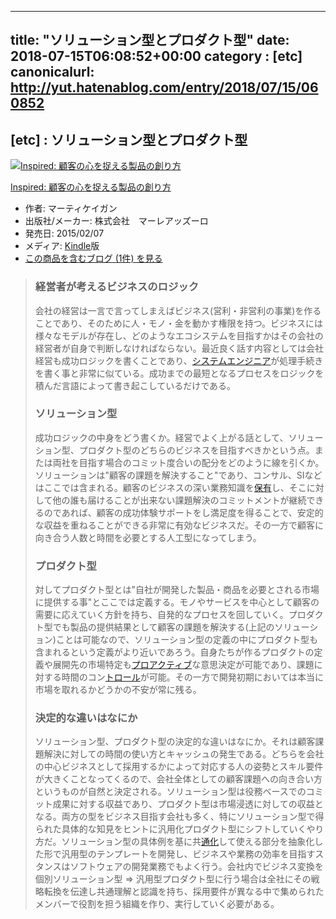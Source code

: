 
---
title: "ソリューション型とプロダクト型"
date: 2018-07-15T06:08:52+00:00
category : [etc]
canonicalurl: http://yut.hatenablog.com/entry/2018/07/15/060852
---

## [etc] : ソリューション型とプロダクト型

<p><div class="amazlet-box"><a href="http://www.amazon.co.jp/exec/obidos/ASIN/B00TCM8TB4/yutakikuchi-22/"><img src="https://images-fe.ssl-images-amazon.com/images/I/41u0jJ-CbvL._SL160_.jpg" class="hatena-asin-detail-image" alt="Inspired: 顧客の心を捉える製品の創り方" title="Inspired: 顧客の心を捉える製品の創り方"></a><div class="hatena-asin-detail-info"><p class="hatena-asin-detail-title"><a href="http://www.amazon.co.jp/exec/obidos/ASIN/B00TCM8TB4/yutakikuchi-22/">Inspired: 顧客の心を捉える製品の創り方</a></p><ul><li><span class="hatena-asin-detail-label">作者:</span> マーティケイガン</li><li><span class="hatena-asin-detail-label">出版社/メーカー:</span> 株式会社　マーレアッズーロ</li><li><span class="hatena-asin-detail-label">発売日:</span> 2015/02/07</li><li><span class="hatena-asin-detail-label">メディア:</span> <a class="keyword" href="http://d.hatena.ne.jp/keyword/Kindle">Kindle</a>版</li><li><a href="http://d.hatena.ne.jp/asin/B00TCM8TB4/yutakikuchi-22" target="_blank">この商品を含むブログ (1件) を見る</a></li></ul></div><div class="hatena-asin-detail-foot"></div></div></p>

<blockquote><h3>経営者が考えるビジネスのロジック</h3>

<p>会社の経営は一言で言ってしまえばビジネス(営利・非営利の事業)を作ることであり、そのために人・モノ・金を動かす権限を持つ。ビジネスには様々なモデルが存在し、どのようなエコシステムを目指すかはその会社の経営者が自身で判断しなければならない。最近良く話す内容としては会社経営も成功ロジックを書くことであり、<a class="keyword" href="http://d.hatena.ne.jp/keyword/%A5%B7%A5%B9%A5%C6%A5%E0%A5%A8%A5%F3%A5%B8%A5%CB%A5%A2">システムエンジニア</a>が処理手続きを書く事と非常に似ている。成功までの最短となるプロセスをロジックを積んだ言語によって書き起こしているだけである。</p>

<h3>ソリューション型</h3>

<p>成功ロジックの中身をどう書くか。経営でよく上がる話として、ソリューション型、プロダクト型のどちらのビジネスを目指すべきかという点。または両社を目指す場合のコミット度合いの配分をどのように線を引くか。ソリューションは"顧客の課題を解決すること"であり、コンサル、SIなどはここでは含まれる。顧客のビジネスの深い業務知識を<a class="keyword" href="http://d.hatena.ne.jp/keyword/%CA%DD%CD%AD">保有</a>し、そこに対して他の誰も届けることが出来ない課題解決のコミットメントが継続できるのであれば、顧客の成功体験サポートをし満足度を得ることで、安定的な収益を重ねることができる非常に有効なビジネスだ。その一方で顧客に向き合う人数と時間を必要とする人工型になってしまう。</p>

<h3>プロダクト型</h3>

<p>対してプロダクト型とは"自社が開発した製品・商品を必要とされる市場に提供する事"とここでは定義する。モノやサービスを中心として顧客の需要に応えていく方針を持ち、自発的なプロセスを回していく。プロダクト型でも製品の提供結果として顧客の課題を解決する(上記のソリューション)ことは可能なので、ソリューション型の定義の中にプロダクト型も含まれるという定義がより近いであろう。自身たちが作るプロダクトの定義や展開先の市場特定も<a class="keyword" href="http://d.hatena.ne.jp/keyword/%A5%D7%A5%ED%A5%A2%A5%AF%A5%C6%A5%A3%A5%D6">プロアクティブ</a>な意思決定が可能であり、課題に対する時間のコン<a class="keyword" href="http://d.hatena.ne.jp/keyword/%A5%C8%A5%ED%A1%BC%A5%EB">トロール</a>が可能。その一方で開発初期においては本当に市場を取れるかどうかの不安が常に残る。</p>

<h3>決定的な違いはなにか</h3>

<p>ソリューション型、プロダクト型の決定的な違いはなにか。それは顧客課題解決に対しての時間の使い方とキャッシュの発生である。どちらを会社の中心ビジネスとして採用するかによって対応する人の姿勢とスキル要件が大きくことなってくるので、会社全体としての顧客課題への向き合い方というものが自然と決定される。ソリューション型は役務ベースでのコミット成果に対する収益であり、プロダクト型は市場浸透に対しての収益となる。両方の型をビジネス目指す会社も多く、特にソリューション型で得られた具体的な知見をヒントに汎用化プロダクト型にシフトしていくやり方だ。ソリューション型の具体例を基に共<a class="keyword" href="http://d.hatena.ne.jp/keyword/%C4%CC%B2%BD">通化</a>して使える部分を抽象化した形で汎用型のテンプレートを開発し、ビジネスや業務の効率を目指すスタンスはソフトウェアの開発業務でもよく行う。会社内でビジネス変換を個別ソリューション型 => 汎用型プロダクト型に行う場合は全社にその戦略転換を伝達し共通理解と認識を持ち、採用要件が異なる中で集められたメンバーで役割を担う組織を作り、実行していく必要がある。</p></blockquote>


